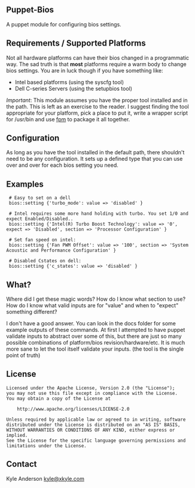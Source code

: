 Puppet-Bios 
----------
A puppet module for configuring bios settings. 


Requirements / Supported Platforms
----------- 
Not all hardware platforms can have their bios changed in a programmatic way.
The sad truth is that **most** platforms require a warm body to change bios 
settings. You are in luck though if you have something like:

* Intel based platforms (using the syscfg tool)
* Dell C-series Servers (using the setupbios tool)

*Important*: This module assumes you have the proper tool installed and in the
path. This is left as an exercise to the reader. I suggest finding the tool 
appropriate for your platform, pick a place to put it, write a wrapper script 
for /usr/bin and use [fpm](https://github.com/jordansissel/fpm) to package 
it all together.

Configuration
----------- 
As long as you have the tool installed in the default path, there shouldn't 
need to be any configuration. It sets up a defined type that you can use 
over and over for each bios setting you need.

Examples
--------
     # Easy to set on a dell
     bios::setting {'turbo_mode': value => 'disabled' }
     
     # Intel requires some more hand holding with turbo. You set 1/0 and expect Enabled/Disabled..
     bios::setting {'Intel(R) Turbo Boost Technology': value => '0', expect => 'Disabled', section => 'Processor Configuration' }
     
     # Set fan speed on intel:
     bios::setting {'Fan PWM Offset': value => '100', section => 'System Acoustic and Performance Configuration' }
     
     # Disabled Cstates on dell:
     bios::setting {'c_states': value => 'disabled' }


What?
-----
Where did I get these magic words? How do I know what section to use?
How do I know what valid inputs are for "value" and when to "expect" something
different?

I don't have a good answer. You can look in the docs folder for some example
outputs of these commands. At first I attempted to have puppet validate inputs
to abstract over some of this, but there are just so many possible combinations
of platform/bios revision/hardware/etc. It is much more sane to let the tool
itself validate your inputs. (the tool is the single point of truth)

License
-----------
    Licensed under the Apache License, Version 2.0 (the "License");
    you may not use this file except in compliance with the License.
    You may obtain a copy of the License at
    
        http://www.apache.org/licenses/LICENSE-2.0
    
    Unless required by applicable law or agreed to in writing, software
    distributed under the License is distributed on an "AS IS" BASIS,
    WITHOUT WARRANTIES OR CONDITIONS OF ANY KIND, either express or implied.
    See the License for the specific language governing permissions and
    limitations under the License.

Contact
-------
Kyle Anderson <kyle@xkyle.com>
